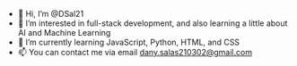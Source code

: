 - 👋 Hi, I’m @DSal21
- 👀 I’m interested in full-stack development, and also learning a little about AI and Machine Learning
- 🌱 I’m currently learning JavaScript, Python, HTML, and CSS
- 📫 You can contact me via email dany.salas210302@gmail.com

<!---
DSal21/DSal21 is a ✨ special ✨ repository because its `README.md` (this file) appears on your GitHub profile.
You can click the Preview link to take a look at your changes.
--->
